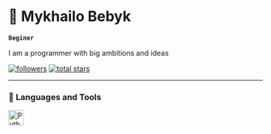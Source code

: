 # 🐗 Mykhailo Bebyk

**`Beginer`**

I am a programmer with big ambitions and ideas

   <p align="left">
      <a href="https://github.com/mshbebik?tab=followers">
         <img alt="followers" title="Follow me on Github" src="https://custom-icon-badges.demolab.com/github/followers/mshbebik?color=236ad3&labelColor=1155ba&style=for-the-badge&logo=person-add&label=Follow&logoColor=white"/></a>
      <a href="https://github.com/mshbebik?tab=repositories&sort=stargazers">
         <img alt="total stars" title="Total stars on GitHub" src="https://custom-icon-badges.demolab.com/github/stars/mshbebik?color=55960c&style=for-the-badge&labelColor=488207&logo=star"/></a>
   </p>

---

### 🧰 Languages and Tools
<img align="left" alt="Python" width="30px" style="padding-right:10px;" src="https://cdn.jsdelivr.net/gh/devicons/devicon/icons/python/python-plain.svg" />
<br />












































